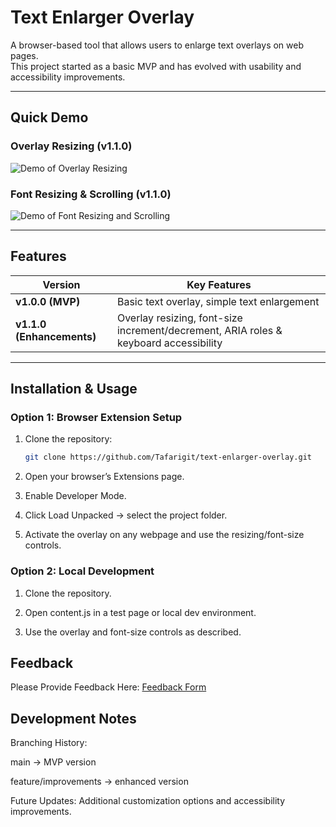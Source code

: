 # Text Enlarger Overlay

A browser-based tool that allows users to enlarge text overlays on web pages.  
This project started as a basic MVP and has evolved with usability and accessibility improvements.

---

## Quick Demo

### Overlay Resizing (v1.1.0)
![Demo of Overlay Resizing](./assets/demo_v1.1_resize_overlay.gif)

### Font Resizing & Scrolling (v1.1.0)
![Demo of Font Resizing and Scrolling](./assets/demo_v1.1.gif)

---

## Features

| Version | Key Features |
|---------|--------------|
| **v1.0.0 (MVP)** | Basic text overlay, simple text enlargement |
| **v1.1.0 (Enhancements)** | Overlay resizing, font-size increment/decrement, ARIA roles & keyboard accessibility |

---

## Installation & Usage

### Option 1: Browser Extension Setup
1. Clone the repository:  
   ```bash
   git clone https://github.com/Tafarigit/text-enlarger-overlay.git
   ```

2. Open your browser’s Extensions page.

3. Enable Developer Mode.

4. Click Load Unpacked → select the project folder.

5. Activate the overlay on any webpage and use the resizing/font-size controls.

### Option 2: Local Development

1. Clone the repository.

2. Open content.js in a test page or local dev environment.

3. Use the overlay and font-size controls as described.

## Feedback

Please Provide Feedback Here: [Feedback Form](https://docs.google.com/forms/d/e/1FAIpQLSdEzKfLBl48y0AuxLSX04TS8Y5ogVv5E4J1eT1DOj0kCiLVTg/viewform?usp=sharing&ouid=109116434720443068231)

## Development Notes

Branching History:

main → MVP version

feature/improvements → enhanced version

Future Updates: Additional customization options and accessibility improvements.








